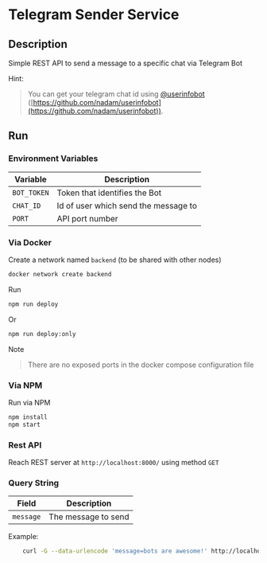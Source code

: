 # Telegram Sender Service

## Description

Simple REST API to send a message to a specific chat via Telegram Bot

Hint:

> You can get your telegram chat id using [@userinfobot](https://telegram.me/userinfobot) ([https://github.com/nadam/userinfobot](https://github.com/nadam/userinfobot)).

## Run

### Environment Variables

| Variable    | Description                          |
| ----------- | ------------------------------------ |
| `BOT_TOKEN` | Token that identifies the Bot        |
| `CHAT_ID`   | Id of user which send the message to |
| `PORT`      | API port number                      |

### Via Docker

Create a network named `backend` (to be shared with other nodes)

```bash
docker network create backend
```

Run

```bash
npm run deploy
```

Or

```bash
npm run deploy:only
```

Note

> There are no exposed ports in the docker compose configuration file

### Via NPM

Run via NPM

```bash
npm install
npm start
```

### Rest API

Reach REST server at `http://localhost:8000/` using method `GET`

### Query String

| Field     | Description         |
| --------- | ------------------- |
| `message` | The message to send |

Example:

```bash
    curl -G --data-urlencode 'message=bots are awesome!' http://localhost:8000
```
